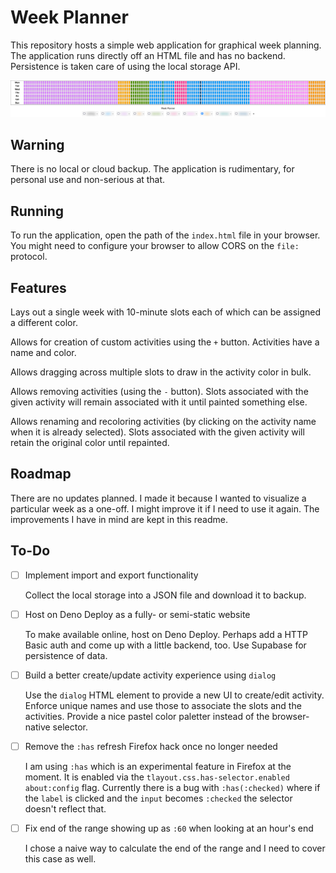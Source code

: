 # Week Planner

This repository hosts a simple web application for graphical week planning.
The application runs directly off an HTML file and has no backend.
Persistence is taken care of using the local storage API.

![](screenshot.png)

## Warning

There is no local or cloud backup.
The application is rudimentary, for personal use and non-serious at that.

## Running

To run the application, open the path of the `index.html` file in your browser.
You might need to configure your browser to allow CORS on the `file:` protocol.

## Features

Lays out a single week with 10-minute slots each of which can be assigned a
different color.

Allows for creation of custom activities using the `+` button.
Activities have a name and color.

Allows dragging across multiple slots to draw in the activity color in bulk.

Allows removing activities (using the `-` button).
Slots associated with the given activity will remain associated with it until
painted something else.

Allows renaming and recoloring activities (by clicking on the activity name when
it is already selected).
Slots associated with the given activity will retain the original color until
repainted.

## Roadmap

There are no updates planned.
I made it because I wanted to visualize a particular week as a one-off.
I might improve it if I need to use it again.
The improvements I have in mind are kept in this readme.

## To-Do

- [ ] Implement import and export functionality

  Collect the local storage into a JSON file and download it to backup.

- [ ] Host on Deno Deploy as a fully- or semi-static website

  To make available online, host on Deno Deploy.
  Perhaps add a HTTP Basic auth and come up with a little backend, too.
  Use Supabase for persistence of data.

- [ ] Build a better create/update activity experience using `dialog`

  Use the `dialog` HTML element to provide a new UI to create/edit activity.
  Enforce unique names and use those to associate the slots and the activities.
  Provide a nice pastel color paletter instead of the browser-native selector.

- [ ] Remove the `:has` refresh Firefox hack once no longer needed

  I am using `:has` which is an experimental feature in Firefox at the moment.
  It is enabled via the `tlayout.css.has-selector.enabled` `about:config` flag.
  Currently there is a bug with `:has(:checked)` where if the `label` is clicked
  and the `input` becomes `:checked` the selector doesn't reflect that.

- [ ] Fix end of the range showing up as `:60` when looking at an hour's end

  I chose a naive way to calculate the end of the range and I need to cover this
  case as well.
